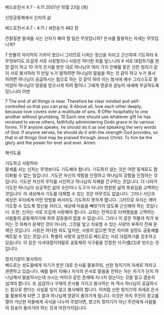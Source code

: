 베드로전서 4:7 - 4:11 
2007년 10월 23일 (화)

신앙공동체에서 신자의 삶



베드로전서 4:7 - 4:11 / 새찬송가 482 장


관찰질문
말세를 사는 신자가 해야 할 일은 무엇입니까? 
은사를 활용하는 자세는 무엇입니까? 

7 만물의 마지막이 가까이 왔으니 그러므로 너희는 정신을 차리고 근신하여 기도하라 8 무엇보다도 뜨겁게 서로 사랑할지니 사랑은 허다한 죄를 덮느니라 9 서로 대접하기를 원망 없이 하고 10 각각 은사를 받은 대로 하나님의 여러 가지 은혜를 맡은 선한 청지기 같이 서로 봉사하라 11 만일 누가 말하려면 하나님의 말씀을 하는 것 같이 하고 누가 봉사하려면 하나님이 공급하시는 힘으로 하는 것 같이 하라 이는 범사에 예수 그리스도로 말미암아 하나님이 영광을 받으시게 하려 함이니 그에게 영광과 권능이 세세에 무궁하도록 있느니라 아멘 

7 The end of all things is near. Therefore be clear minded and self-controlled so that you can pray. 8 Above all, love each other deeply, because love covers over a multitude of sins. 9 Offer hospitality to one another without grumbling. 10 Each one should use whatever gift he has received to serve others, faithfully administering Gods grace in its various forms. 11 If anyone speaks, he should do it as one speaking the very words of God. If anyone serves, he should do it with the strength God provides, so that in all things God may be praised through Jesus Christ. To him be the glory and the power for ever and ever. Amen.

해석도움





기도하고 사랑하라  
말세를 사는 신자는 무엇보다도 기도해야 합니다. 기도하지 않는 것은 어떤 핑계로도 합리화될 수 없는 일입니다. 기도란 자신의 약함을 인정하고 하나님의 강함을 인정하는 것입니다. 기도란 자신의 무지를 시인하고 하나님의 지혜를 간구하는 것입니다. 더 나아가 기도란 하나님이 성공적인 삶의 수단이나 도구가 아니라 영원한 삶의 목표임을 고백하는 것입니다. 이 세상에서 기도를 대체할 수 있는 것은 아무것도 없습니다. 그러나 사단과 세상은 우리에게 어떤 방법을 써서라도 기도하지 못하게 합니다. 그러므로 우리는 깨어 기도할 수 있도록 정신을 차리고, 세상에 마음을 빼앗기지 않도록 근신해야 하는 것입니다. 또한, 신자는 서로 뜨겁게 사랑해야 합니다. 교회는 전적으로 타락했음을 고백하는 사람들의 공동체이기에 죄와 갈등들이 없을 수 없습니다. 그러나 이 같은 허물과 죄가 보이는 것 자체가 문제인 것이 아니라, 그것을 덮고 치유할 수 있는 사랑의 부족이 진짜 문제인 것입니다. 사랑은 허다한 죄도 덮지만, 사랑이 없으면 작은 차이와 실망도 공동체를 깨트릴 수 있는 것입니다. 특별히 사랑의 실천으로 베드로는 서로 대접하기를 강조하고 있습니다. 이 같은 식사대접이야말로 공동체의 식구들을 진정한 식구(食口)로 만드는 것입니다.    

청지기같이 봉사하라  
베드로는 성도들에게 자기가 받은 대로 은사를 활용하되, 선한 청지기의 자세로 하라고 권면하고 있습니다. 예를 들어 지혜나 지식의 은사로 말씀을 전하는 자는 자기가 단지 하나님께서 말씀하시는데 쓰시는 마이크 같은 존재에 지나지 않는다는 것을 알고 겸손히 섬겨야 합니다. 또 섬김이나 구제의 은사를 가지고 봉사하는 자 역시 하나님이 공급하시는 힘으로 한다는 사실을 잊지 않고 봉사해야 합니다. 이처럼 선한 청지기의 자세로 은사를 활용하게 되면 그 결과 하나님께 영광이 돌아가게 됩니다. 이것은 마치 주인이 창고를 열어 가난한 자들에게 곡식을 나누어 주었다면, 창고의 청지기가 아닌 주인에게 사람들의 칭송이 돌아가야 하는 것과 마찬가지입니다.